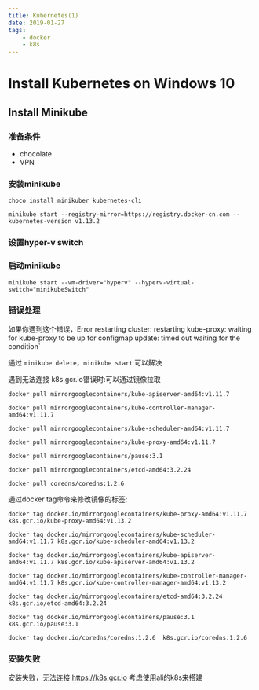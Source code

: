 ```yaml
---
title: Kubernetes(1)
date: 2019-01-27
tags: 
    - docker
    - k8s
---
```

# Install Kubernetes on Windows 10

## Install Minikube

### 准备条件

- chocolate
- VPN

### 安装minikube

`choco install minikuber kubernetes-cli`

`minikube start --registry-mirror=https://registry.docker-cn.com --kubernetes-version v1.13.2`

### 设置hyper-v switch

### 启动minikube

`minikube start --vm-driver="hyperv" --hyperv-virtual-switch="minikubeSwitch"`

### 错误处理

如果你遇到这个错误，Error restarting cluster: restarting kube-proxy: waiting for kube-proxy to be up for configmap update: timed out waiting for the condition`

通过 `minikube delete`，`minikube start` 可以解决

遇到无法连接 k8s.gcr.io错误时:可以通过镜像拉取

`docker pull mirrorgooglecontainers/kube-apiserver-amd64:v1.11.7`

`docker pull mirrorgooglecontainers/kube-controller-manager-amd64:v1.11.7`

`docker pull mirrorgooglecontainers/kube-scheduler-amd64:v1.11.7`

`docker pull mirrorgooglecontainers/kube-proxy-amd64:v1.11.7`

`docker pull mirrorgooglecontainers/pause:3.1`

`docker pull mirrorgooglecontainers/etcd-amd64:3.2.24`

`docker pull coredns/coredns:1.2.6`

通过docker tag命令来修改镜像的标签:

`docker tag docker.io/mirrorgooglecontainers/kube-proxy-amd64:v1.11.7 k8s.gcr.io/kube-proxy-amd64:v1.13.2`

`docker tag docker.io/mirrorgooglecontainers/kube-scheduler-amd64:v1.11.7 k8s.gcr.io/kube-scheduler-amd64:v1.13.2`

`docker tag docker.io/mirrorgooglecontainers/kube-apiserver-amd64:v1.11.7 k8s.gcr.io/kube-apiserver-amd64:v1.13.2`

`docker tag docker.io/mirrorgooglecontainers/kube-controller-manager-amd64:v1.11.7 k8s.gcr.io/kube-controller-manager-amd64:v1.13.2`

`docker tag docker.io/mirrorgooglecontainers/etcd-amd64:3.2.24  k8s.gcr.io/etcd-amd64:3.2.24`

`docker tag docker.io/mirrorgooglecontainers/pause:3.1  k8s.gcr.io/pause:3.1`

`docker tag docker.io/coredns/coredns:1.2.6  k8s.gcr.io/coredns:1.2.6`

### 安装失败

安装失败，无法连接 https://k8s.gcr.io 考虑使用ali的k8s来搭建